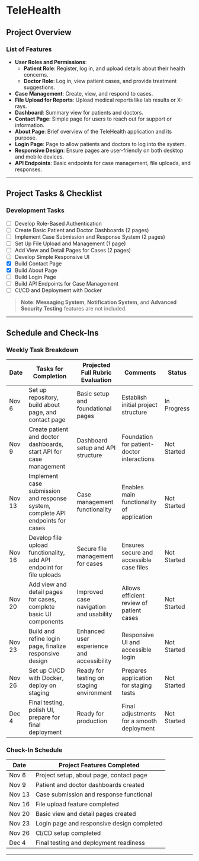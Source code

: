 # TeleHealth

## Project Overview

### List of Features
- **User Roles and Permissions**:
  - **Patient Role**: Register, log in, and upload details about their health concerns.
  - **Doctor Role**: Log in, view patient cases, and provide treatment suggestions.
- **Case Management**: Create, view, and respond to cases.
- **File Upload for Reports**: Upload medical reports like lab results or X-rays.
- **Dashboard**: Summary view for patients and doctors.
- **Contact Page**: Simple page for users to reach out for support or information.
- **About Page**: Brief overview of the TeleHealth application and its purpose.
- **Login Page**: Page to allow patients and doctors to log into the system.
- **Responsive Design**: Ensure pages are user-friendly on both desktop and mobile devices.
- **API Endpoints**: Basic endpoints for case management, file uploads, and responses.

---

## Project Tasks & Checklist

### Development Tasks
- [ ] Develop Role-Based Authentication
- [ ] Create Basic Patient and Doctor Dashboards (2 pages)
- [ ] Implement Case Submission and Response System (2 pages)
- [ ] Set Up File Upload and Management (1 page)
- [ ] Add View and Detail Pages for Cases (2 pages)
- [ ] Develop Simple Responsive UI
- [x] Build Contact Page
- [x] Build About Page
- [ ] Build Login Page
- [ ] Build API Endpoints for Case Management
- [ ] CI/CD and Deployment with Docker

> **Note**: **Messaging System**, **Notification System**, and **Advanced Security Testing** features are not included.

---

## Schedule and Check-Ins

### Weekly Task Breakdown

| Date     | Tasks for Completion                                                                                     | Projected Full Rubric Evaluation              | Comments                                     | Status                  |
|----------|----------------------------------------------------------------------------------------------------------|-----------------------------------------------|----------------------------------------------|-------------------------|
| Nov 6    | Set up repository, build about page, and contact page                                                     | Basic setup and foundational pages            | Establish initial project structure          | In Progress             |
| Nov 9    | Create patient and doctor dashboards, start API for case management                                       | Dashboard setup and API structure             | Foundation for patient-doctor interactions   | Not Started             |
| Nov 13   | Implement case submission and response system, complete API endpoints for cases                           | Case management functionality                 | Enables main functionality of application    | Not Started             |
| Nov 16   | Develop file upload functionality, add API endpoint for file uploads                                      | Secure file management for cases              | Ensures secure and accessible case files     | Not Started             |
| Nov 20   | Add view and detail pages for cases, complete basic UI components                                         | Improved case navigation and usability        | Allows efficient review of patient cases     | Not Started             |
| Nov 23   | Build and refine login page, finalize responsive design                                                   | Enhanced user experience and accessibility    | Responsive UI and accessible login           | Not Started             |
| Nov 26   | Set up CI/CD with Docker, deploy on staging                                                              | Ready for testing on staging environment      | Prepares application for staging tests       | Not Started             |
| Dec 4    | Final testing, polish UI, prepare for final deployment                                                    | Ready for production                          | Final adjustments for a smooth deployment    | Not Started             |

### Check-In Schedule

| Date  | Project Features Completed                |
|-------|-------------------------------------------|
| Nov 6 | Project setup, about page, contact page   |
| Nov 9 | Patient and doctor dashboards created     |
| Nov 13| Case submission and response functional   |
| Nov 16| File upload feature completed             |
| Nov 20| Basic view and detail pages created       |
| Nov 23| Login page and responsive design completed|
| Nov 26| CI/CD setup completed                     |
| Dec 4 | Final testing and deployment readiness    |

---
